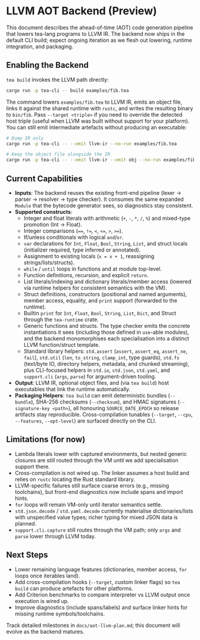 # LLVM AOT Backend (Preview)

This document describes the ahead-of-time (AOT) code generation pipeline that lowers tea-lang programs to LLVM IR. The backend now ships in the default CLI build; expect ongoing iteration as we flesh out lowering, runtime integration, and packaging.

## Enabling the Backend

`tea build` invokes the LLVM path directly:

```bash
cargo run -p tea-cli -- build examples/fib.tea
```

The command lowers `examples/fib.tea` to LLVM IR, emits an object file, links it against the shared runtime with `rustc`, and writes the resulting binary to `bin/fib`. Pass `--target <triple>` if you need to override the detected host triple (useful when LLVM was built without support for your platform). You can still emit intermediate artefacts without producing an executable:

```bash
# Dump IR only
cargo run -p tea-cli -- --emit llvm-ir --no-run examples/fib.tea

# Keep the object file alongside the IR
cargo run -p tea-cli -- --emit llvm-ir --emit obj --no-run examples/fib.tea
```

## Current Capabilities

- **Inputs**: The backend reuses the existing front-end pipeline (lexer → parser → resolver → type checker). It consumes the same expanded `Module` that the bytecode generator sees, so diagnostics stay consistent.
- **Supported constructs**:
  - Integer and float literals with arithmetic (`+`, `-`, `*`, `/`, `%`) and mixed-type promotion (Int → Float).
  - Integer comparisons (`==`, `!=`, `<`, `<=`, `>`, `>=`).
  - If/unless conditionals with logical `and`/`or`.
  - `var` declarations for `Int`, `Float`, `Bool`, `String`, `List`, and struct locals (initializer required, type inferred or annotated).
  - Assignment to existing locals (`x = x + 1`, reassigning strings/lists/structs).
  - `while` / `until` loops in functions and at module top-level.
  - Function definitions, recursion, and explicit `return`.
  - List literals/indexing and dictionary literals/member access (lowered via runtime helpers for consistent semantics with the VM).
  - Struct definitions, constructors (positional and named arguments), member access, equality, and `print` support (forwarded to the runtime).
  - Builtin `print` for `Int`, `Float`, `Bool`, `String`, `List`, `Dict`, and Struct through the `tea-runtime` crate.
  - Generic functions and structs. The type checker emits the concrete instantiations it sees (including those defined in `use`-able modules), and the backend monomorphises each specialisation into a distinct LLVM function/struct template.
  - Standard library helpers: `std.assert` (`assert`, `assert_eq`, `assert_ne`, `fail`), `std.util` (`len`, `to_string`, `clamp_int`, type guards), `std.fs` (text/byte IO, directory helpers, metadata, and chunked streaming), plus CLI-focused helpers in `std.io`, `std.json`, `std.yaml`, and `support.cli` (`args`, `parse`) for argument-driven tooling.
- **Output**: LLVM IR, optional object files, and (via `tea build`) host executables that link the runtime automatically.
- **Packaging Helpers**: `tea build` can emit deterministic bundles (`--bundle`), SHA-256 checksums (`--checksum`), and HMAC signatures (`--signature-key <path>`), all honouring `SOURCE_DATE_EPOCH` so release artifacts stay reproducible. Cross-compilation tunables (`--target`, `--cpu`, `--features`, `--opt-level`) are surfaced directly on the CLI.

## Limitations (for now)

- Lambda literals lower with captured environments, but nested generic closures are still routed through the VM until we add specialisation support there.
- Cross-compilation is not wired up. The linker assumes a host build and relies on `rustc` locating the Rust standard library.
- LLVM-specific failures still surface coarse errors (e.g., missing toolchains), but front-end diagnostics now include spans and import hints.
- `for` loops will remain VM-only until iterator semantics settle.
- `std.json.decode` / `std.yaml.decode` currently materialise dictionaries/lists with unspecified value types; richer typing for mixed JSON data is planned.
- `support.cli.capture` still routes through the VM path; only `args` and `parse` lower through LLVM today.

## Next Steps

- Lower remaining language features (dictionaries, member access, `for` loops once iterables land).
- Add cross-compilation hooks (`--target`, custom linker flags) so `tea build` can produce artefacts for other platforms.
- Add Criterion benchmarks to compare interpreter vs LLVM output once execution is wired up.
- Improve diagnostics (include spans/labels) and surface linker hints for missing runtime symbols/toolchains.

Track detailed milestones in `docs/aot-llvm-plan.md`; this document will evolve as the backend matures.
